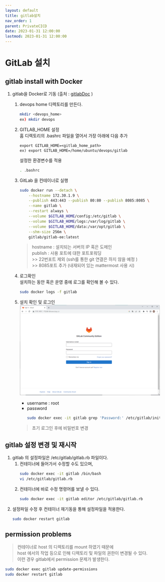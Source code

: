```yaml
---
layout: default
title: gitlab설치
nav_order: 1
parent: PrivateCICD
date: 2023-01-31 12:00:00
lastmod: 2023-01-31 12:00:00
---
```


# GitLab 설치   

## gitlab install with Docker

1. gitlab을 Docker로 기동 (출처 : [gitlabDoc][gitlab doc docker]  )

   [gitlab doc docker]: https://docs.gitlab.com/ee/install/docker.html "Gitlab Docker"   

    1. devops home 디렉토리를 만든다. 
        ```sh
        mkdir <devops_home>
        ex) mkdir devops
        ``` 
    2. GITLAB_HOME 설정   
        홈 디렉토리의 .bashrc 파일을 열어서 가장 아래에 다음 추가   
        ```
        export GITLAB_HOME=<gitlab_home_path>
        ex) export GITLAB_HOME=/home/ubuntu/devops/gitlab
        ```
        

        설정한 환경변수를 적용   
        ```sh
        . .bashrc
        ```

    3. GitLab 을 컨테이너로 실행   
        ```sh
        sudo docker run --detach \
            --hostname 172.30.1.9 \
            --publish 443:443 --publish 80:80 --publish 8085:8085 \
            --name gitlab \
            --restart always \
            --volume $GITLAB_HOME/config:/etc/gitlab \
            --volume $GITLAB_HOME/logs:/var/log/gitlab \
            --volume $GITLAB_HOME/data:/var/opt/gitlab \
            --shm-size 256m \
            gitlab/gitlab-ee:latest
        ```
        > hostname : 설치되는 서버의 IP 혹은 도메인   
        > publish : 사용 포트에 대한 포트포워딩   
            >> 22번포트 제외 (ssh를 통한 git 연결은 하지 않을 예정 )   
            >> 8085포트 추가 (내재되어 있는 mattermost 사용 시)

    4. 로그확인   
        설치하는 동안 혹은 운영 중에 로그를 확인해 볼 수 있다.    
        ```sh
        sudo docker logs -f gitlab
        ```

    5. 설치 확인 및 로그인   
        ![gitlab 설치](../image/PrivateCICD/gitlab1.png)   

        * username : root
        * password
            ```sh
            sudo docker exec -it gitlab grep 'Password:' /etc/gitlab/initial_root_password
            ```
        
        > 초기 로그인 후에 비밀번호 변경   

## gitlab 설정 변경 및 재시작   
1. gitlab 의 설정파일은 /etc/gitlab/gitlab.rb 파일이다.   
    1. 컨테이너에 들어가서 수정할 수도 있으며, 
        ```sh
        sudo docker exec -it gitlab /bin/bash
        vi /etc/gitlab/gitlab.rb
        ```
    2. 컨테이너에 바로 수정 명령어를 보낼 수 있다. 
        ```sh
        sudo docker exec -it gitlab editor /etc/gitlab/gitlab.rb
        ```
2. 설정파일 수정 후 컨테이너 재기동을 통해 설정파일을 적용한다.   
    ```sh
    sudo docker restart gitlab
    ```


## permission problems   
> 컨테이너로 host 의 디렉토리를 mount 하였기 때문에   
> host 에서의 작업 등으로 인해 디렉토리 및 파일의 권한이 변경될 수 있다.    
> 이런 경우 gitlab에서 permission 문제가 발생한다.    

```sh
sudo docker exec gitlab update-permissions
sudo docker restart gitlab
```